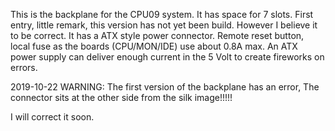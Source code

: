 This is the backplane for the CPU09 system. It has space for 7 slots.
First entry, little remark, this version has not yet been build. However I believe it to be correct.
It has a ATX style power connector. Remote reset button, local fuse as the boards (CPU/MON/IDE) use about 0.8A max.
An ATX power supply can deliver enough current in the 5 Volt to create fireworks on errors.

2019-10-22
WARNING: The first version of the backplane has an error, The connector sits at the other side from the silk image!!!!!

I will correct it soon.
